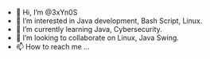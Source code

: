 - 👋 Hi, I’m @3xYn0S
- 👀 I’m interested in Java development, Bash Script, Linux.
- 🌱 I’m currently learning Java, Cybersecurity.
- 💞️ I’m looking to collaborate on Linux, Java Swing.
- 📫 How to reach me ...

<!---
3xYn0S/3xYn0S is a ✨ special ✨ repository because its `README.md` (this file) appears on your GitHub profile.
You can click the Preview link to take a look at your changes.
--->
